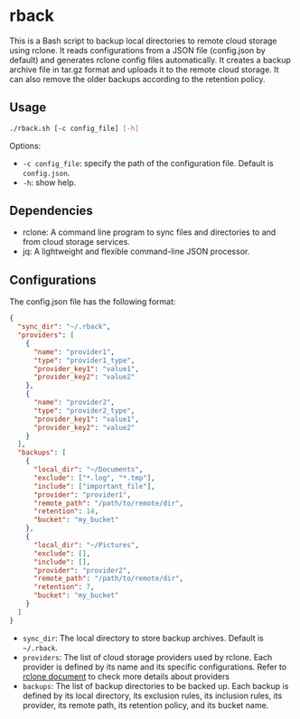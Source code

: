 rback
===

This is a Bash script to backup local directories to remote cloud storage using rclone. It reads configurations from a JSON file (config.json by default) and generates rclone config files automatically. It creates a backup archive file in tar.gz format and uploads it to the remote cloud storage. It can also remove the older backups according to the retention policy.

## Usage

``` sh
./rback.sh [-c config_file] [-h]
```

Options:

* `-c config_file`: specify the path of the configuration file. Default is `config.json`.
* `-h`: show help.

## Dependencies

* rclone: A command line program to sync files and directories to and from cloud storage services.
* jq: A lightweight and flexible command-line JSON processor.

## Configurations

The config.json file has the following format:

``` json
{
  "sync_dir": "~/.rback",
  "providers": [
    {
      "name": "provider1",
      "type": "provider1_type",
      "provider_key1": "value1",
      "provider_key2": "value2"
    },
    {
      "name": "provider2",
      "type": "provider2_type",
      "provider_key1": "value1",
      "provider_key2": "value2"
    }
  ],
  "backups": [
    {
      "local_dir": "~/Documents",
      "exclude": ["*.log", "*.tmp"],
      "include": ["important_file"],
      "provider": "provider1",
      "remote_path": "/path/to/remote/dir",
      "retention": 14,
      "bucket": "my_bucket"
    },
    {
      "local_dir": "~/Pictures",
      "exclude": [],
      "include": [],
      "provider": "provider2",
      "remote_path": "/path/to/remote/dir",
      "retention": 7,
      "bucket": "my_bucket"
    }
  ]
}
```

* `sync_dir`: The local directory to store backup archives. Default is `~/.rback`.
* `providers`: The list of cloud storage providers used by rclone. Each provider is defined by its name and its specific configurations. Refer to [rclone document](https://rclone.org/docs/) to check more details about providers
* `backups`: The list of backup directories to be backed up. Each backup is defined by its local directory, its exclusion rules, its inclusion rules, its provider, its remote path, its retention policy, and its bucket name.
